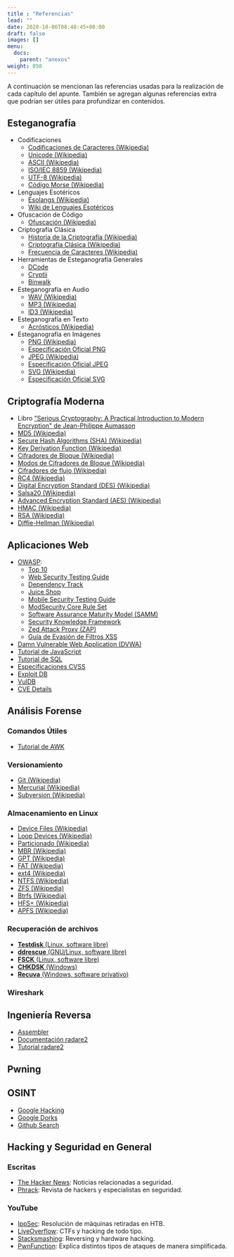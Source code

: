 ```yaml
---
title : "Referencias"
lead: ""
date: 2020-10-06T08:48:45+00:00
draft: false
images: []
menu:
  docs:
    parent: "anexos"
weight: 050
---
```


A continuación se mencionan las referencias usadas para la realización de cada capítulo del apunte. También se agregan algunas referencias extra que podrían ser útiles para profundizar en contenidos.

## Esteganografía

* Codificaciones
  * [Codificaciones de Caracteres (Wikipedia)](https://en.wikipedia.org/wiki/Character_encoding)
  * [Unicode (Wikipedia)](https://en.wikipedia.org/wiki/Unicode)
  * [ASCII (Wikipedia)](https://en.wikipedia.org/wiki/ASCII)
  * [ISO/IEC 8859 (Wikipedia)](https://en.wikipedia.org/wiki/ISO/IEC_8859)
  * [UTF-8 (Wikipedia)](https://en.wikipedia.org/wiki/UTF-8)
  * [Código Morse (Wikipedia)](https://en.wikipedia.org/wiki/Morse_code)
* Lenguajes Esotéricos
  * [Esolangs (Wikipedia)](https://en.wikipedia.org/wiki/Esoteric_programming_language)
  * [Wiki de Lenguajes Esotéricos](https://esolangs.org/wiki/Main_Page)
* Ofuscación de Código
  * [Ofuscación (Wikipedia)](https://en.wikipedia.org/wiki/Obfuscation_(software))
* Criptografía Clásica
  * [Historia de la Criptografía (Wikipedia)](https://en.wikipedia.org/wiki/History_of_cryptography)
  * [Criptografía Clásica (Wikipedia)](https://en.wikipedia.org/wiki/Classical_cipher)
  * [Frecuencia de Caracteres (Wikipedia)](https://en.wikipedia.org/wiki/Letter_frequency)
* Herramientas de Esteganografía Generales
  * [DCode](https://www.dcode.fr)
  * [Cryptii](https://cryptii.com/)
  * [Binwalk](https://github.com/ReFirmLabs/binwalk)
* Esteganografía en Audio
  * [WAV (Wikipedia)](https://en.wikipedia.org/wiki/WAV)
  * [MP3 (Wikipedia)](https://en.wikipedia.org/wiki/MP3)
  * [ID3 (Wikipedia)](https://en.wikipedia.org/wiki/ID3)
* Esteganografía en Texto
  * [Acrósticos (Wikipedia)](https://en.wikipedia.org/wiki/Acrostic)
* Esteganografía en Imágenes
  * [PNG (Wikipedia)](https://en.wikipedia.org/wiki/Portable_Network_Graphics)
  * [Especificación Oficial PNG](https://www.w3.org/TR/PNG/)
  * [JPEG (Wikipedia)](https://en.wikipedia.org/wiki/JPEG)
  * [Especificación Oficial JPEG](https://jpeg.org/jpeg/)
  * [SVG (Wikipedia)](https://en.wikipedia.org/wiki/Scalable_Vector_Graphics)
  * [Especificación Oficial SVG](https://www.w3.org/TR/SVG2/)

## Criptografía Moderna

  * Libro ["Serious Cryptography: A Practical Introduction to Modern Encryption" de Jean-Philippe Aumasson](https://www.amazon.com/Serious-Cryptography-Practical-Introduction-Encryption-ebook/dp/B0722MTGQV)
  * [MD5 (Wikipedia)](https://en.wikipedia.org/wiki/MD5)
  * [Secure Hash Algorithms (SHA) (Wikipedia)](https://en.wikipedia.org/wiki/Secure_Hash_Algorithms)
  * [Key Derivation Function (Wikipedia)](https://en.wikipedia.org/wiki/Key_derivation_function)
  * [Cifradores de Bloque (Wikipedia)](https://en.wikipedia.org/wiki/Block_cipher)
  * [Modos de Cifradores de Bloque (Wikipedia)](https://en.wikipedia.org/wiki/Block_cipher_mode_of_operation)
  * [Cifradores de flujo (Wikipedia)](https://en.wikipedia.org/wiki/Stream_cipher)
  * [RC4 (Wikipedia)](https://en.wikipedia.org/wiki/RC4)
  * [Digital Encryption Standard (DES) (Wikipedia)](https://en.wikipedia.org/wiki/DES)
  * [Salsa20 (Wikipedia)](https://en.wikipedia.org/wiki/Salsa20)
  * [Advanced Encryption Standard (AES) (Wikipedia)](https://en.wikipedia.org/wiki/Advanced_Encryption_Standard)
  * [HMAC (Wikipedia)](https://en.wikipedia.org/wiki/HMAC)
  * [RSA (Wikipedia)](https://en.wikipedia.org/wiki/RSA_(cryptosystem))
  * [Diffie-Hellman (Wikipedia)](https://en.wikipedia.org/wiki/Diffie%E2%80%93Hellman_key_exchange)

## Aplicaciones Web

* [OWASP](https://github.com/rapid7/metasploit-framework):
  * [Top 10](https://owasp.org/www-project-top-ten/)
  * [Web Security Testing Guide](https://owasp.org/www-project-web-security-testing-guide/)
  * [Dependency Track](https://owasp.org/www-project-dependency-track/)
  * [Juice Shop](https://owasp.org/www-project-juice-shop/)
  * [Mobile Security Testing Guide](https://owasp.org/www-project-mobile-security-testing-guide/)
  * [ModSecurity Core Rule Set](https://owasp.org/www-project-modsecurity-core-rule-set/)
  * [Software Assurance Maturity Model (SAMM)](https://owasp.org/www-project-samm/)
  * [Security Knowledge Framework](https://owasp.org/www-project-security-knowledge-framework/)
  * [Zed Attack Proxy (ZAP)](https://owasp.org/www-project-zap/)
  * [Guía de Evasión de Filtros XSS](https://owasp.org/www-community/xss-filter-evasion-cheatsheet)
* [Damn Vulnerable Web Application (DVWA)](https://github.com/digininja/DVWA)
* [Tutorial de JavaScript](https://www.w3schools.com/js/DEFAULT.asp)
* [Tutorial de SQL](https://www.w3schools.com/sql/default.asp)
* [Especificaciones CVSS](https://www.first.org/cvss/v3.1/specification-document)
* [Exploit DB](https://www.exploit-db.com/)
* [VulDB](https://vuldb.com/)
* [CVE Details](https://www.cvedetails.com/)

## Análisis Forense

### Comandos Útiles

* [Tutorial de AWK](http://www.hcs.harvard.edu/~dholland/computers/awk.html)

### Versionamiento

* [Git (Wikipedia)](https://en.wikipedia.org/wiki/Git)
* [Mercurial (Wikipedia)](https://en.wikipedia.org/wiki/Mercurial)
* [Subversion (Wikipedia)](https://en.wikipedia.org/wiki/Apache_Subversion)

### Almacenamiento en Linux

* [Device Files (Wikipedia)](https://en.wikipedia.org/wiki/Device_file)
* [Loop Devices (Wikipedia)](https://en.wikipedia.org/wiki/Loop_device)
* [Particionado (Wikipedia)](https://en.wikipedia.org/wiki/Disk_partitioning)
* [MBR (Wikipedia)](https://en.wikipedia.org/wiki/Master_boot_record)
* [GPT (Wikipedia)](https://en.wikipedia.org/wiki/GUID_Partition_Table)
* [FAT (Wikipedia)](https://en.wikipedia.org/wiki/File_Allocation_Table)
* [ext4 (Wikipedia)](https://en.wikipedia.org/wiki/Ext4)
* [NTFS (Wikipedia)](https://en.wikipedia.org/wiki/NTFS)
* [ZFS (Wikipedia)](https://en.wikipedia.org/wiki/ZFS)
* [Btrfs (Wikipedia)](https://en.wikipedia.org/wiki/Btrfs)
* [HFS+ (Wikipedia)](https://en.wikipedia.org/wiki/HFS_Plus)
* [APFS (Wikipedia)](https://en.wikipedia.org/wiki/Apple_File_System)

### Recuperación de archivos

* [**Testdisk** (Linux, software libre)](https://www.cgsecurity.org/wiki/TestDisk)
* [**ddrescue** (GNU/Linux, software libre)](https://www.gnu.org/software/ddrescue/)
* [**FSCK** (Linux, software libre)](https://en.wikipedia.org/wiki/Fsck)
* [**CHKDSK** (Windows)](https://en.wikipedia.org/wiki/CHKDSK)
* [**Recuva** (Windows, software privativo)](https://www.ccleaner.com/recuva)

### Wireshark

## Ingeniería Reversa

* [Assembler](https://www.tutorialspoint.com/assembly_programming/index.htm)
* [Documentación radare2](https://book.rada.re/index.html)
* [Tutorial radare2](https://www.megabeets.net/a-journey-into-radare-2-part-1/)

## Pwning

## OSINT

* [Google Hacking](https://en.wikipedia.org/wiki/Google_hacking)
* [Google Dorks](https://gbhackers.com/latest-google-dorks-list/)
* [Github Search](https://github.com/search/advanced)

## Hacking y Seguridad en General

### Escritas
* [The Hacker News](https://thehackernews.com/): Noticias relacionadas a seguridad.
* [Phrack](http://www.phrack.org/): Revista de hackers y especialistas en seguridad.

### YouTube
* [IppSec](https://www.youtube.com/channel/UCa6eh7gCkpPo5XXUDfygQQA): Resolución de máquinas retiradas en HTB.
* [LiveOverflow](https://www.youtube.com/channel/UClcE-kVhqyiHCcjYwcpfj9w): CTFs y hacking de todo tipo.
* [Stacksmashing](https://www.youtube.com/channel/UC3S8vxwRfqLBdIhgRlDRVzw): Reversing y hardware hacking.
* [PwnFunction](https://www.youtube.com/channel/UCW6MNdOsqv2E9AjQkv9we7A): Explica distintos tipos de ataques de manera simplificada.
